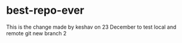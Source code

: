 # best-repo-ever
This is the change made by keshav on 23 December to test local and remote git
new branch 2
